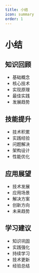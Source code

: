 ```yaml
---
title: 小结
icon: summary
order: 1
---
```


# 小结

## 知识回顾
- 基础概念
- 核心技术
- 实现原理
- 最佳实践
- 发展趋势

## 技能提升
- 技术积累
- 实践经验
- 问题解决
- 架构设计
- 性能优化

## 应用展望
- 技术发展
- 应用场景
- 解决方案
- 创新方向
- 未来趋势

## 学习建议
- 知识巩固
- 实践强化
- 持续学习
- 技术更新
- 经验总结
